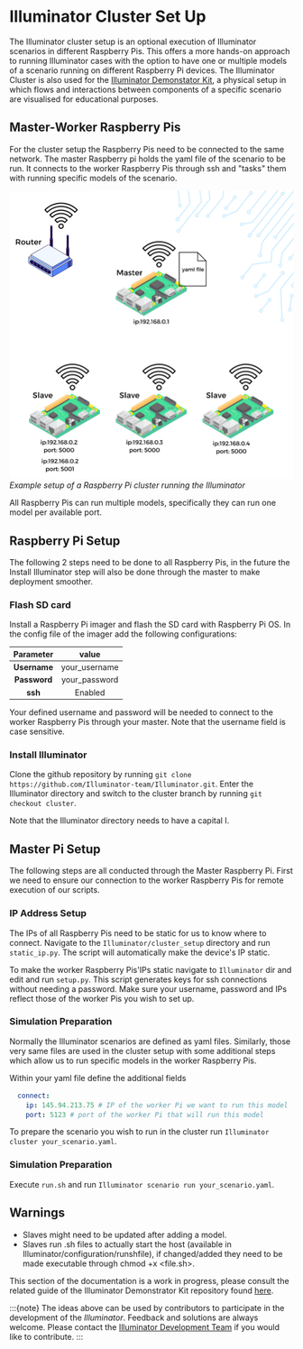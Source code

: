 # Illuminator Cluster Set Up

The Illuminator cluster setup is an optional execution of Illuminator scenarios in different Raspberry Pis. This offers a more hands-on approach to running Illuminator cases with the option to have one or multiple models of a scenario running on different Raspberry Pi devices. The Illuminator Cluster is also used for the [Illuminator Demonstator Kit](https://github.com/Illuminator-team/Illuminator-Demonstrator), a physical setup in which flows and interactions between components of a specific scenario are visualised for educational purposes. 

## Master-Worker Raspberry Pis
For the cluster setup the Raspberry Pis need to be connected to the same network. The master Raspberry pi holds the yaml file of the scenario to be run. It connects to the worker Raspberry Pis through ssh and "tasks" them with running specific models of the scenario. 

![alt text](https://raw.githubusercontent.com/Illuminator-team/Illuminator-Demonstrator/refs/heads/main/figs/image-1.png?token=GHSAT0AAAAAAC4762D6BQXODDXAGXTGH4AY2BDHTVQ)
*Example setup of a Raspberry Pi cluster running the Illuminator*


All Raspberry Pis can run multiple models, specifically they can run one model per available port. 

## Raspberry Pi Setup

The following 2 steps need to be done to all Raspberry Pis, in the future the Install Illuminator step will also be done through the master to make deployment smoother.

### Flash SD card

Install a Raspberry Pi imager and flash the SD card with Raspberry Pi OS.
In the config file of the imager add the following configurations:

| **Parameter** | value |
|:------------:|:-------------:|
| **Username** | your_username |
| **Password** | your_password |
|    **ssh**   |    Enabled    |

Your defined username and password will be needed to connect to the worker Raspberry Pis through your master. Note that the username field is case sensitive.

### Install Illuminator

Clone the github repository by running `git clone https://github.com/Illuminator-team/Illuminator.git`. Enter the Illuminator directory and switch to the cluster branch by running `git checkout cluster`. 

Note that the Illuminator directory needs to have a capital I.

## Master Pi Setup
The following steps are all conducted through the Master Raspberry Pi. First we need to ensure our connection to the worker Raspberry Pis for remote execution of our scripts.

### IP Address Setup

The IPs of all Raspberry Pis need to be static for us to know where to connect. Navigate to the `Illuminator/cluster_setup` directory and run `static_ip.py`. The script will automatically make the device's IP static.

To make the worker Raspberry Pis'IPs static navigate to `Illuminator` dir and edit and run `setup.py`. This script generates keys for ssh connections without needing a password. Make sure your username, password and IPs reflect those of the worker Pis you wish to set up.

### Simulation Preparation

Normally the Illuminator scenarios are defined as yaml files. Similarly, those very same files are used in the cluster setup with some additional steps which allow us to run specific models in the worker Raspberry Pis.

Within your yaml file define the additional fields
```yml
  connect:
    ip: 145.94.213.75 # IP of the worker Pi we want to run this model
    port: 5123 # port of the worker Pi that will run this model
```
To prepare the scenario you wish to run in the cluster run `Illuminator cluster your_scenario.yaml`.

### Simulation Preparation

Execute `run.sh` and run `Illuminator scenario run your_scenario.yaml`.

## Warnings

- Slaves might need to be updated after adding a model.
- Slaves run .sh files to actually start the host (available in Illuminator/configuration/runshfile), if changed/added they need to be made executable through chmod +x <file.sh>.

This section of the documentation is a work in progress, please consult the related guide of the Illuminator Demonstrator Kit repository found [here](https://github.com/Illuminator-team/Illuminator-Demonstrator).

<!-- We are currently working on automating some of the steps to deploy the **Illuminator** on a Raspberry Pi cluster. 
The main idea of this line of development is to simplify the number of steps required to install and enable simulations, after the networking of the cluster is completed. The following are some of the goals we will like to achieve:

1. **Installation:** it shall be possible to install the 'Illuminator' on each *client* and *server* with a single command on the terminal. For example: `pip install illuminator`. This  will remove the burden of copying the source code to to each client and server imposed by the current implementation. Achieving this will make goal (2) more feasible.   
2. **Model accessibility:** it shall be possible for the *server* to run models in any *client* by using the `lxterminal` command, with a command such as:
     `lxterminal -e ssh illuminator@192.168.0.1 'illuminator cluster run <model-name> --remote'`. Where the `--remote` flag must tell *Mosaik* that the simulation will run in a distributed environment (cluster). In the current implementation, one has to specified the path to the Python file containing the model (usually a directoy on the client). However, that is harder to maintain because new versions of the Illuminator rely on the source code and not on Python wheels or TARs. Therefore, the focus here should be on making sure that once the Illuminator is installed to the Python path, then all models are accessible at the OS level and they can be run in *remote* model. 
3. **Business logic for cluster scenarios:** shall develop the business logic to use the information in (`connect`) in the [scenario configuration file](../user/config-file.md) to start simulators on the clienst; such that, for example, calling `illuminator cluster <scenario.yaml>` reads on which client a model should be started, and start the relevant simulators on that client and runs the simulation. -->

:::{note}
The ideas above can be used by contributors to participate in the development of the *Illuminator*. Feedback and solutions are always welcome. Please contact the [Illuminator Development Team](mailto:illuminator@tudelft.nl) if you would like to contribute.
:::